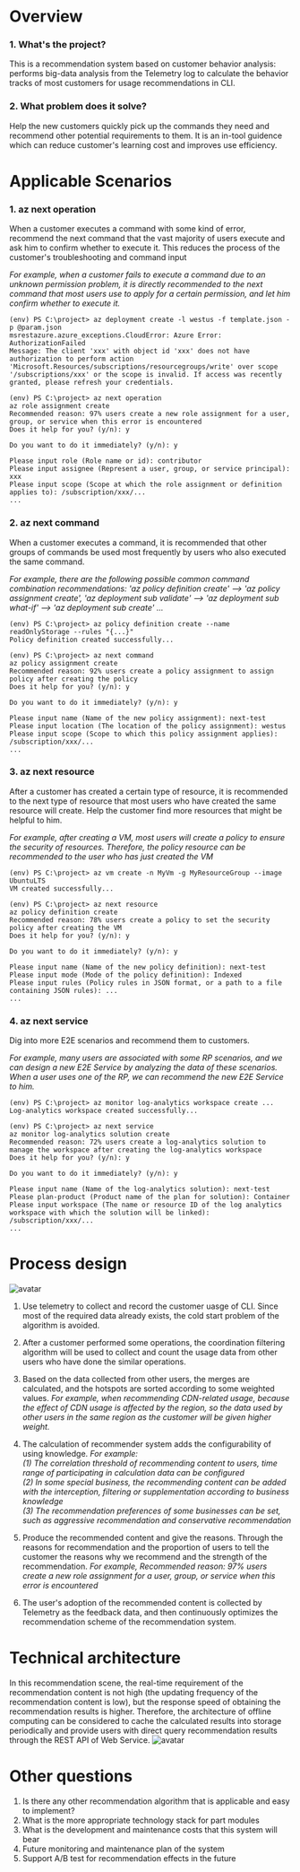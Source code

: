 # Overview
### 1. What's the project?
This is a recommendation system based on customer behavior analysis: performs big-data analysis from the Telemetry log to calculate the behavior tracks of most customers for usage recommendations in CLI.
### 2. What problem does it solve?
Help the new customers quickly pick up the commands they need and recommend other potential requirements to them. It is an in-tool guidence which can reduce customer's learning cost and improves use efficiency.

# Applicable Scenarios
### 1. az next operation
When a customer executes a command with some kind of error, recommend the next command that the vast majority of users execute and ask him to confirm whether to execute it. This reduces the process of the customer's troubleshooting and command input

*For example, when a customer fails to execute a command due to an unknown permission problem, it is directly recommended to the next command that most users use to apply for a certain permission, and let him confirm whether to execute it.* 

```pwsh
(env) PS C:\project> az deployment create -l westus -f template.json -p @param.json
msrestazure.azure_exceptions.CloudError: Azure Error: AuthorizationFailed
Message: The client 'xxx' with object id 'xxx' does not have authorization to perform action 'Microsoft.Resources/subscriptions/resourcegroups/write' over scope '/subscriptions/xxx' or the scope is invalid. If access was recently granted, please refresh your credentials.

(env) PS C:\project> az next operation
az role assignment create
Recommended reason: 97% users create a new role assignment for a user, group, or service when this error is encountered
Does it help for you? (y/n): y

Do you want to do it immediately? (y/n): y

Please input role (Role name or id): contributor
Please input assignee (Represent a user, group, or service principal): xxx
Please input scope (Scope at which the role assignment or definition applies to): /subscription/xxx/...
...
```

### 2. az next command
When a customer executes a command, it is recommended that other groups of commands be used most frequently by users who also executed the same command.

*For example, there are the following possible common command combination recommendations: 'az policy definition create' --> 'az policy assignment create', 'az deployment sub validate' --> 'az deployment sub what-if' --> 'az deployment sub create' ...*

```pwsh
(env) PS C:\project> az policy definition create --name readOnlyStorage --rules "{...}"
Policy definition created successfully...

(env) PS C:\project> az next command
az policy assignment create
Recommended reason: 92% users create a policy assignment to assign policy after creating the policy
Does it help for you? (y/n): y

Do you want to do it immediately? (y/n): y

Please input name (Name of the new policy assignment): next-test
Please input location (The location of the policy assignment): westus
Please input scope (Scope to which this policy assignment applies): /subscription/xxx/...
...
```

### 3. az next resource
After a customer has created a certain type of resource, it is recommended to the next type of resource that most users who have created the same resource will create. Help the customer find more resources that might be helpful to him.

*For example, after creating a VM, most users will create a policy to ensure the security of resources. Therefore, the policy resource can be recommended to the user who has just created the VM* 

```pwsh
(env) PS C:\project> az vm create -n MyVm -g MyResourceGroup --image UbuntuLTS
VM created successfully...

(env) PS C:\project> az next resource
az policy definition create
Recommended reason: 78% users create a policy to set the security policy after creating the VM
Does it help for you? (y/n): y

Do you want to do it immediately? (y/n): y

Please input name (Name of the new policy definition): next-test
Please input mode (Mode of the policy definition): Indexed
Please input rules (Policy rules in JSON format, or a path to a file containing JSON rules): ...
...
```

### 4. az next service
Dig into more E2E scenarios and recommend them to customers.

*For example, many users are associated with some RP scenarios, and we can design a new E2E Service by analyzing the data of these scenarios. When a user uses one of the RP, we can recommend the new E2E Service to him.*

```pwsh
(env) PS C:\project> az monitor log-analytics workspace create ...
Log-analytics workspace created successfully...

(env) PS C:\project> az next service
az monitor log-analytics solution create
Recommended reason: 72% users create a log-analytics solution to manage the workspace after creating the log-analytics workspace
Does it help for you? (y/n): y

Do you want to do it immediately? (y/n): y

Please input name (Name of the log-analytics solution): next-test
Please plan-product (Product name of the plan for solution): Container
Please input workspace (The name or resource ID of the log analytics workspace with which the solution will be linked): /subscription/xxx/...
...

```

# Process design
![avatar](https://github.com/zhoxing-ms/image/blob/master/Annotation%202020-07-19%20150631.png)

1. Use telemetry to collect and record the customer uasge of CLI. Since most of the required data already exists, the cold start problem of the algorithm is avoided.

2. After a customer performed some operations, the coordination filtering algorithm will be used to collect and count the usage data from other users who have done the similar operations.

3. Based on the data collected from other users, the merges are calculated, and the hotspots are sorted according to some weighted values. 
*For example, when recommending CDN-related usage, because the effect of CDN usage is affected by the region, so the data used by other users in the same region as the customer will be given higher weight.*

4. The calculation of recommender system adds the configurability of using knowledge.
*For example:*<br/>
*(1) The correlation threshold of recommending content to users, time range of participating in calculation data can be configured*<br/>
*(2) In some special business, the recommending content can be added with the interception, filtering or supplementation according to business knowledge*<br/>
*(3) The recommendation preferences of some businesses can be set, such as aggressive recommendation and conservative recommendation*

5. Produce the recommended content and give the reasons. Through the reasons for recommendation and the proportion of users to tell the customer the reasons why we recommend and the strength of the recommendation.
*For example, Recommended reason: 97% users create a new role assignment for a user, group, or service when this error is encountered*

6. The user's adoption of the recommended content is collected by Telemetry as the feedback data, and then continuously optimizes the recommendation scheme of the recommendation system.

# Technical architecture
In this recommendation scene, the real-time requirement of the recommendation content is not high (the updating frequency of the recommendation content is low), but the response speed of obtaining the recommendation results is higher.
Therefore, the architecture of offline computing can be considered to cache the calculated results into storage periodically and provide users with direct query recommendation results through the REST API of Web Service.
![avatar](https://github.com/zhoxing-ms/image/blob/master/Annotation%202020-07-19%20153316.png)

# Other questions
1. Is there any other recommendation algorithm that is applicable and easy to implement?
2. What is the more appropriate technology stack for part modules
3. What is the development and maintenance costs that this system will bear 
4. Future monitoring and maintenance plan of the system
5. Support A/B test for recommendation effects in the future
